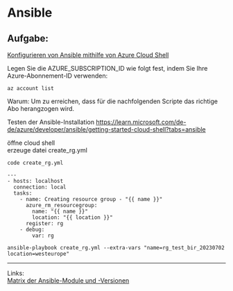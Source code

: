 # Ansible 
## Aufgabe:

[Konfigurieren von Ansible mithilfe von Azure Cloud Shell](https://learn.microsoft.com/de-de/azure/developer/ansible/getting-started-cloud-shell?tabs=ansible)  


Legen Sie die AZURE_SUBSCRIPTION_ID wie folgt fest, indem Sie Ihre Azure-Abonnement-ID verwenden:  

```
az account list
```

Warum: Um zu erreichen, dass für die nachfolgenden Scripte das richtige Abo herangzogen wird. 

Testen der Ansible-Installation 
https://learn.microsoft.com/de-de/azure/developer/ansible/getting-started-cloud-shell?tabs=ansible

öffne cloud shell  
erzeuge  datei create_rg.yml  
```
code create_rg.yml
```

```
---
- hosts: localhost
  connection: local
  tasks:
    - name: Creating resource group - "{{ name }}"
      azure_rm_resourcegroup:
        name: "{{ name }}"
        location: "{{ location }}"
      register: rg
    - debug:
        var: rg
```


```
ansible-playbook create_rg.yml --extra-vars "name=rg_test_bir_20230702 location=westeurope"
```

----
Links:  
[Matrix der Ansible-Module und -Versionen](https://learn.microsoft.com/de-de/azure/developer/ansible/module-version-matrix)
